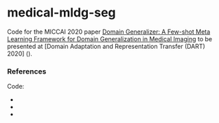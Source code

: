 # medical-mldg-seg
Code for the MICCAI 2020 paper [Domain Generalizer: A Few-shot Meta Learning Framework for Domain Generalization in Medical Imaging]() to be presented at [Domain Adaptation and Representation Transfer (DART) 2020] ().




### References

Code:

- []() 
- []() 
- []() 
